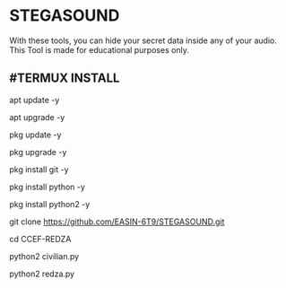 # STEGASOUND
With these tools, you can hide your secret data inside any of your audio. This Tool is made for educational purposes only.

#TERMUX INSTALL 
------------------

apt update -y

apt upgrade -y

pkg update -y

pkg upgrade -y

pkg install git -y

pkg install python -y

pkg install python2 -y

git clone https://github.com/EASIN-6T9/STEGASOUND.git

cd CCEF-REDZA 

python2 civilian.py

python2 redza.py


